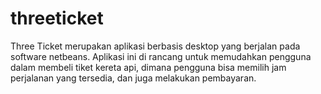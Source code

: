 # threeticket
Three Ticket merupakan aplikasi berbasis desktop yang berjalan pada software netbeans. Aplikasi ini di rancang untuk memudahkan pengguna dalam membeli tiket kereta api, dimana pengguna bisa memilih jam perjalanan yang tersedia, dan juga melakukan pembayaran.
